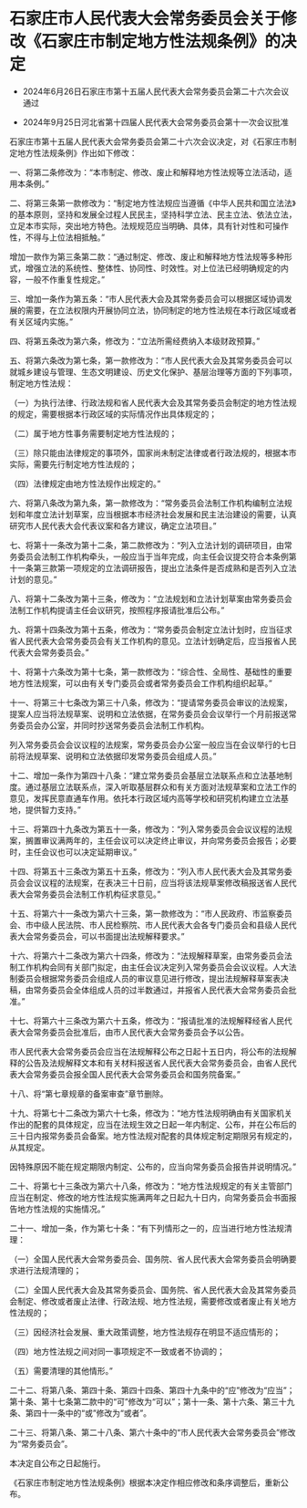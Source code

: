# 石家庄市人民代表大会常务委员会关于修改《石家庄市制定地方性法规条例》的决定

- 2024年6月26日石家庄市第十五届人民代表大会常务委员会第二十六次会议通过

- 2024年9月25日河北省第十四届人民代表大会常务委员会第十一次会议批准

<!-- INFO END -->

石家庄市第十五届人民代表大会常务委员会第二十六次会议决定，对《石家庄市制定地方性法规条例》作出如下修改：

一、将第二条修改为：“本市制定、修改、废止和解释地方性法规等立法活动，适用本条例。”

二、将第三条第一款修改为：“制定地方性法规应当遵循《中华人民共和国立法法》的基本原则，坚持和发展全过程人民民主，坚持科学立法、民主立法、依法立法，立足本市实际，突出地方特色。法规规范应当明确、具体，具有针对性和可操作性，不得与上位法相抵触。”

增加一款作为第三条第二款：“通过制定、修改、废止和解释地方性法规等多种形式，增强立法的系统性、整体性、协同性、时效性。对上位法已经明确规定的内容，一般不作重复性规定。”

三、增加一条作为第五条：“市人民代表大会及其常务委员会可以根据区域协调发展的需要，在立法权限内开展协同立法，协同制定的地方性法规在本行政区域或者有关区域内实施。”

四、将第五条改为第六条，修改为：“立法所需经费纳入本级财政预算。”

五、将第六条改为第七条，第一款修改为：“市人民代表大会及其常务委员会可以就城乡建设与管理、生态文明建设、历史文化保护、基层治理等方面的下列事项，制定地方性法规：

（一）为执行法律、行政法规和省人民代表大会及其常务委员会制定的地方性法规的规定，需要根据本行政区域的实际情况作出具体规定的；

（二）属于地方性事务需要制定地方性法规的；

（三）除只能由法律规定的事项外，国家尚未制定法律或者行政法规的，根据本市实际，需要先行制定地方性法规的；

（四）法律规定由地方性法规作出规定的。”

六、将第八条改为第九条，第一款修改为：“常务委员会法制工作机构编制立法规划和年度立法计划草案，应当根据本市经济社会发展和民主法治建设的需要，认真研究市人民代表大会代表议案和各方建议，确定立法项目。”

七、将第十一条改为第十二条，第二款修改为：“列入立法计划的调研项目，由常务委员会法制工作机构牵头，一般应当于当年完成，向主任会议提交符合本条例第十一条第三款第一项规定的立法调研报告，提出立法条件是否成熟和是否列入立法计划的意见。”

八、将第十二条改为第十三条，修改为：“立法规划和立法计划草案由常务委员会法制工作机构提请主任会议研究，按照程序报请批准后公布。”

九、将第十四条改为第十五条，修改为：“常务委员会制定立法计划时，应当征求省人民代表大会常务委员会有关工作机构的意见。立法计划确定后，应当报省人民代表大会常务委员会。”

十、将第十六条改为第十七条，第一款修改为：“综合性、全局性、基础性的重要地方性法规案，可以由有关专门委员会或者常务委员会工作机构组织起草。”

十一、将第三十七条改为第三十八条，修改为：“提请常务委员会审议的法规案，提案人应当将法规草案、说明和立法依据，在常务委员会会议举行一个月前报送常务委员会办公室，并同时抄送常务委员会法制工作机构。

列入常务委员会会议议程的法规案，常务委员会办公室一般应当在会议举行的七日前将法规草案、说明和立法依据印发常务委员会组成人员。”

十二、增加一条作为第四十八条：“建立常务委员会基层立法联系点和立法基地制度。通过基层立法联系点，深入听取基层群众和有关方面对法规草案和立法工作的意见，发挥民意直通车作用。依托本行政区域内高等学校和研究机构建立立法基地，提供智力支持。”

十三、将第四十九条改为第五十一条，修改为：“列入常务委员会会议议程的法规案，搁置审议满两年的，主任会议可以决定终止审议，并向常务委员会报告；必要时，主任会议也可以决定延期审议。”

十四、将第五十三条改为第五十五条，修改为：“列入市人民代表大会及其常务委员会会议议程的法规案，在表决三十日前，应当将该法规草案修改稿报送省人民代表大会常务委员会法制工作机构征求意见。”

十五、将第六十一条改为第六十三条，第一款修改为：“市人民政府、市监察委员会、市中级人民法院、市人民检察院、市人民代表大会各专门委员会和县级人民代表大会常务委员会，可以书面提出法规解释要求。”

十六、将第六十二条改为第六十四条，修改为：“法规解释草案，由常务委员会法制工作机构会同有关部门拟定，由主任会议决定列入常务委员会会议议程。人大法制委员会根据常务委员会组成人员的审议意见进行修改，提出法规解释草案表决稿，由常务委员会全体组成人员的过半数通过，并报省人民代表大会常务委员会批准。”

十七、将第六十三条改为第六十五条，修改为：“报请批准的法规解释经省人民代表大会常务委员会批准后，由市人民代表大会常务委员会予以公告。

市人民代表大会常务委员会应当在法规解释公布之日起十五日内，将公布的法规解释的公告及法规解释文本和有关材料报送省人民代表大会常务委员会，由省人民代表大会常务委员会报全国人民代表大会常务委员会和国务院备案。”

十八、将“第七章规章的备案审查”章节删除。

十九、将第七十二条改为第六十七条，修改为：“地方性法规明确由有关国家机关作出的配套的具体规定，应当在法规生效之日起一年内制定、公布，并在公布后的三十日内报常务委员会备案。地方性法规对配套的具体规定制定期限另有规定的，从其规定。

因特殊原因不能在规定期限内制定、公布的，应当向常务委员会报告并说明情况。”

二十、将第七十三条改为第六十八条，修改为：“地方性法规规定的有关主管部门应当在制定、修改的地方性法规实施满两年之日起九十日内，向常务委员会书面报告地方性法规的实施情况。”

二十一、增加一条，作为第七十条：“有下列情形之一的，应当进行地方性法规清理：

（一）全国人民代表大会常务委员会、国务院、省人民代表大会常务委员会明确要求进行法规清理的；

（二）全国人民代表大会及其常务委员会、国务院、省人民代表大会及其常务委员会制定、修改或者废止法律、行政法规、地方性法规，需要修改或者废止有关地方性法规的；

（三）因经济社会发展、重大政策调整，地方性法规存在明显不适应情形的；

（四）地方性法规之间对同一事项规定不一致或者不协调的；

（五）需要清理的其他情形。”

二十二、将第八条、第四十条、第四十四条、第四十九条中的“应”修改为“应当”；第十条、第十七条第二款中的“可”修改为“可以”；第十一条、第十六条、第三十九条、第四十一条中的“或”修改为“或者”。

二十三、将第八条、第二十八条、第六十条中的“市人民代表大会常务委员会”修改为“常务委员会”。

本决定自公布之日起施行。

《石家庄市制定地方性法规条例》根据本决定作相应修改和条序调整后，重新公布。
